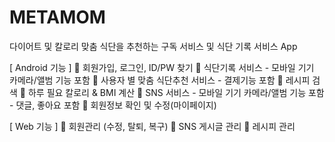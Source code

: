 # METAMOM
 
 다이어트 및 칼로리 맞춤 식단을 추천하는 구독 서비스 및 식단 기록 서비스 App 
 
 [ Android 기능 ]
 🔸 회원가입, 로그인, ID/PW 찾기
 🔸 식단기록 서비스
    - 모바일 기기 카메라/앨범 기능 포함
 🔸 사용자 별 맞춤 식단추천 서비스
    - 결제기능 포함
 🔸 레시피 검색
 🔸 하루 필요 칼로리 & BMI 계산
 🔸 SNS 서비스
    - 모바일 기기 카메라/앨범 기능 포함
    - 댓글, 좋아요 포함
 🔸 회원정보 확인 및 수정(마이페이지)
 
 [ Web 기능 ]
 🔸 회원관리 (수정, 탈퇴, 복구)
 🔸 SNS 게시글 관리
 🔸 레시피 관리
